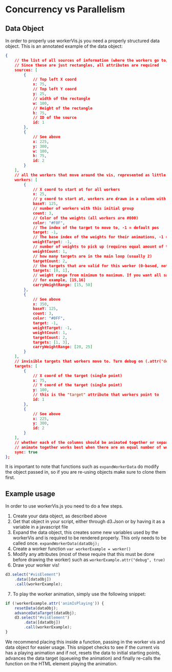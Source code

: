 # Concurrency vs Parallelism

## Data Object
In order to properly use workerVis.js you need a properly structured data object. This is an annotated example of the data object:
```json
{
    // the list of all sources of information (where the workers go to/from, that are drawn)
    // Since these are just rectangles, all attributes are required
    sources: [
        {
            // Top left X coord
            x: 75,
            // Top left Y coord
            y: 25,
            // width of the rectangle
            w: 100,
            // Height of the rectangle
            h: 75,
            // ID of the source
            id: 1
        },
        {
            // See above
            x: 225,
            y: 300,
            w: 100,
            h: 75,
            id: 2
        }
    ],
    // all the workers that move around the vis, represented as little people
    workers: [
        {
            // X coord to start at for all workers
            x: 25,
            // y coord to start at, workers are drawn in a column with some offset
            baseY: 125,
            // number of workers with this initial group
            count: 3,
            // Color of the weights (all workers are #000)
            color: "#F0F",
            // The index of the target to move to, -1 = default pos
            target: -1,
            // The base index of the weights for their animations, -1 = default pos
            weightTarget: -1,
            // number of weights to pick up (requires equal amount of target loops)
            weightCount: 1,
            // how many targets are in the main loop (usually 2)
            targetCount: 2,
            // the targets that are valid for this worker (0-based, not ID based!)
            targets: [0, 1],
            // weight range from minimum to maximum. If you want all same weights set it to [x, x+1]. Weights must be > 0
            // for example, [15,16]
            carryWeightRange: [15, 50]
        },
        {
            // See above
            x: 350,
            baseY: 125,
            count: 3,
            color: "#0FF",
            target: -1,
            weightTarget: -1,
            weightCount: 1,
            targetCount: 2,
            targets: [1, 3],
            carryWeightRange: [20, 25]
        }
    ],
    // invisible targets that workers move to. Turn debug on (.attr("debug", true); in order to render them on the screen)
    targets: [
        {
            // X coord of the target (single point)
            x: 75,
            // Y coord of the target (single point)
            y: 100,
            // this is the "target" attribute that workers point to
            id: 1
        },
        {
            // See above
            x: 225,
            y: 300,
            id: 2
        }
    ],
    // whether each of the columns should be animated together or separate
    // animate together works best when there are an equal number of worker groups and input/output
    sync: true
};
```
It is important to note that functions such as `expandWorkerData` do modify the object passed in, so if you are re-using objects make sure to clone them first.

## Example usage
In order to use workerVis.js you need to do a few steps.
1. Create your data object, as described above
2. Get that object in your script, either through d3.Json or by having it as a variable in a javascript file
3. Expand the data object, this creates some new variables used by the workerVis and is required to be rendered properly. This only needs to be called once. `expandWorkerData(dataObj);`
4. Create a worker function `var workerExample = worker()`
5. Modify any attributes (most of these require that this must be done before drawing the worker) such as `workerExample.attr("debug", true)`
6. Draw your worker vis!
```javascript
d3.select("#visElement")
    .data([dataObj])
    .call(workerExample);
```
7. To play the worker animation, simply use the following snippet:
```javascript
if (!workerExample.attr('animIsPlaying')) {
    resetData(dataObj);
    advanceDataTarget(dataObj);
    d3.select("#visElement")
        .data([dataObj])
        .call(workerExample);
}
```
We recommend placing this inside a function, passing in the worker vis and data object for easier usage. This snippet checks to see if the current vis has a playing animation and if not, resets the data to initial starting points, advances the data target (queueing the animation) and finally re-calls the function on the HTML element playing the animation.